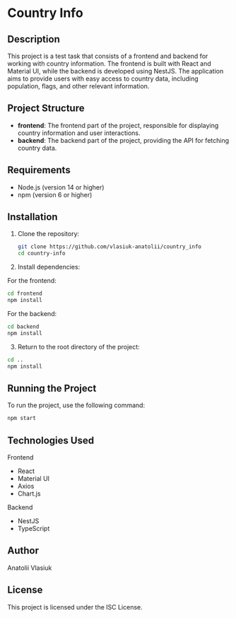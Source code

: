 # Country Info

## Description

This project is a test task that consists of a frontend and backend for working with country information. The frontend is built with React and Material UI, while the backend is developed using NestJS. The application aims to provide users with easy access to country data, including population, flags, and other relevant information.

## Project Structure

- **frontend**: The frontend part of the project, responsible for displaying country information and user interactions.
- **backend**: The backend part of the project, providing the API for fetching country data.

## Requirements

- Node.js (version 14 or higher)
- npm (version 6 or higher)

## Installation

1. Clone the repository:

   ```bash
   git clone https://github.com/vlasiuk-anatolii/country_info
   cd country-info

2. Install dependencies:

For the frontend:
```bash
cd frontend
npm install
```
For the backend:
```bash
cd backend
npm install
```

3. Return to the root directory of the project:
```bash
cd ..
npm install
```

## Running the Project

To run the project, use the following command:
```bash
npm start
```

## Technologies Used
Frontend

- React
- Material UI
- Axios
- Chart.js

Backend
- NestJS
- TypeScript

## Author
Anatolii Vlasiuk

## License
This project is licensed under the ISC License.